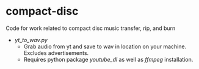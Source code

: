# compact-disc
Code for work related to compact disc music transfer, rip, and burn

* *yt_to_wav.py*
	* Grab audio from yt and save to wav in location on your machine.  Excludes advertisements.
	* Requires python package *youtube_dl* as well as *ffmpeg* installation.